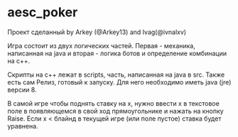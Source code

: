 # aesc_poker
Проект сделанный by Arkey (@Arkey13) and Ivag(@ivnalxv)

Игра состоит из двух логических частей. 
Первая - механика, написанная на java и вторая - логика ботов и определение комбинации на c++. 

Скрипты на c++ лежат в scripts, часть, написанная на java в src.
Также есть сам Релиз, готовый к запуску. Для него необходимо иметь java (jre) версии 8.

В самой игре чтобы поднять ставку на x, нужно ввести x в текстовое поле в появляющемся в свой ход прямоугольнике и нажать на кнопку Raise. Если x < блайнд в текущей игре (или поле пустое) ставка будет уравнена.

